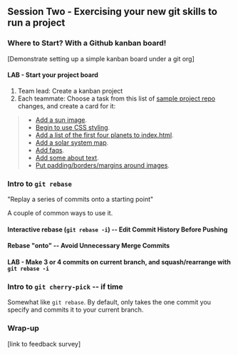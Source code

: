 ## Session Two - Exercising your new git skills to run a project

### Where to Start?  With a Github kanban board!

[Demonstrate setting up a simple kanban board under a git org]

#### LAB - Start your project board
1. Team lead: Create a kanban project
1. Each teammate: Choose a task from this list of [sample project repo](https://github.com/walquis/git-basics-sample-project-repo) changes, and create a card for it:
> - [Add a sun image](https://github.com/walquis/git-basics-sample-project-repo/commit/aa7f0ba34df76ddb38912f753457e07108a7c704).
> - [Begin to use CSS styling](https://github.com/walquis/git-basics-sample-project-repo/commit/da56c38e92e62408c1affd6c71e19ff87f0d93b6).
> - [Add a list of the first four planets to index.html](https://github.com/walquis/git-basics-sample-project-repo/commit/b4b184b40299ad852dd9cd51e0d4279f795ae98f).
> - [Add a solar system map](https://github.com/walquis/git-basics-sample-project-repo/commit/4119092cac8ccdeb1b4a3ad719a6cf87d3229502).
> - [Add faqs](https://github.com/walquis/git-basics-sample-project-repo/commit/5e1d8be4574fae345ac779bddc95f73dd0bf3cc0).
> - [Add some about text](https://github.com/walquis/git-basics-sample-project-repo/commit/4c461a996aad0fd5bfa420ac366139805bf334bf).
> - [Put padding/borders/margins around images](https://github.com/walquis/git-basics-sample-project-repo/commit/d0095aa699e00873c305d62ecd97727bcc4c5bba).

### Intro to `git rebase`
"Replay a series of commits onto a starting point"

A couple of common ways to use it.

#### Interactive rebase (`git rebase -i`) -- Edit Commit History Before Pushing

#### Rebase "onto" -- Avoid Unnecessary Merge Commits

#### LAB - Make 3 or 4 commits on current branch, and squash/rearrange with `git rebase -i`

### Intro to `git cherry-pick` -- if time
Somewhat like `git rebase`.  By default, only takes the one commit you specify and commits it to your current branch.

### Wrap-up

[link to feedback survey]

